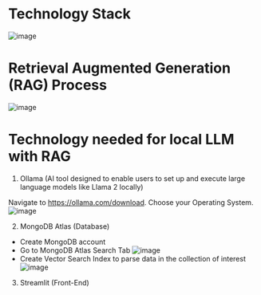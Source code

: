 # Technology Stack
![image](https://github.com/BenjaminTanYuDa/Generative-AI-RAG-with-Llama2/assets/3131019/dfc73731-ae23-4822-9171-5be8fc12fb24)

# Retrieval Augmented Generation (RAG) Process
![image](https://github.com/BenjaminTanYuDa/Generative-AI-RAG-with-Llama2/assets/3131019/8d7e16ef-cca6-4a41-b242-00ce2480d88f)

# Technology needed for local LLM with RAG
1. Ollama 
(AI tool designed to enable users to set up and execute large language models like Llama 2 locally)

Navigate to https://ollama.com/download. Choose your Operating System.
![image](https://github.com/BenjaminTanYuDa/Generative-AI-RAG-with-Llama2/assets/3131019/b49aa823-1d48-4e2b-8e70-3741c522e4f3)


2. MongoDB Atlas (Database)
- Create MongoDB account
- Go to MongoDB Atlas Search Tab
  ![image](https://github.com/BenjaminTanYuDa/Generative-AI-RAG-with-Llama2/assets/3131019/51365289-53ad-4fe1-987f-85b9ff7d9583)
- Create Vector Search Index to parse data in the collection of interest
  ![image](https://github.com/BenjaminTanYuDa/Generative-AI-RAG-with-Llama2/assets/3131019/ad8857f0-d766-4532-8efc-c213fd0819b3)

3. Streamlit (Front-End)
